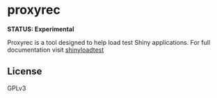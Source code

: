 # proxyrec

**STATUS: Experimental**

Proxyrec is a tool designed to help load test Shiny applications. For full
documentation visit [shinyloadtest](https://github.com/rstudio/shinyloadtest)

## License

GPLv3
